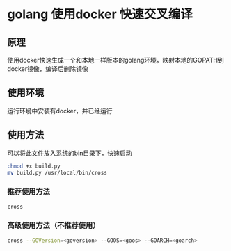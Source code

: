 # golang 使用docker 快速交叉编译

## 原理

使用docker快速生成一个和本地一样版本的golang环境，映射本地的GOPATH到docker镜像，编译后删除镜像

## 使用环境

运行环境中安装有docker，并已经运行

## 使用方法

可以将此文件放入系统的bin目录下，快速启动

```sh
chmod +x build.py
mv build.py /usr/local/bin/cross
```

### 推荐使用方法

```sh
cross
```

### 高级使用方法（不推荐使用）

```sh
cross --GOVersion=<goversion> --GOOS=<goos> --GOARCH=<goarch>
```
